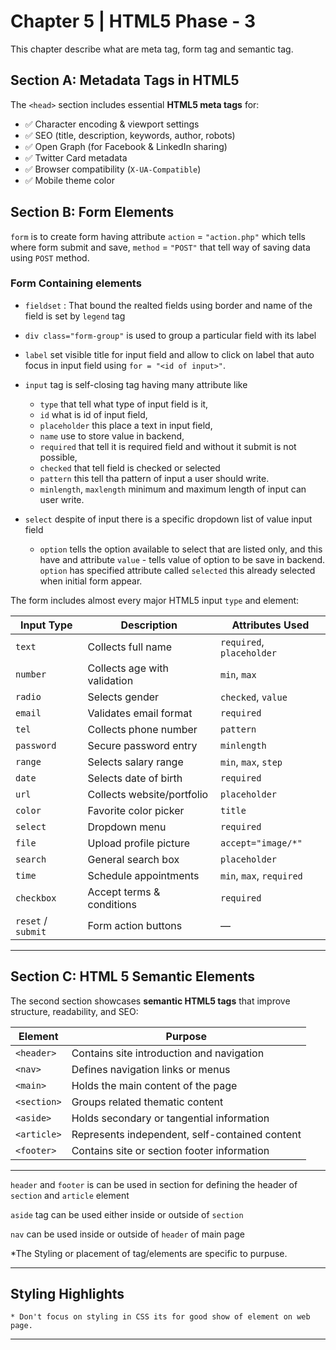# Chapter 5 | HTML5 Phase - 3
This chapter describe what are meta tag, form tag and semantic tag.

## Section A: Metadata Tags in HTML5

The `<head>` section includes essential **HTML5 meta tags** for:
- ✅ Character encoding & viewport settings  
- ✅ SEO (title, description, keywords, author, robots)  
- ✅ Open Graph (for Facebook & LinkedIn sharing)  
- ✅ Twitter Card metadata  
- ✅ Browser compatibility (`X-UA-Compatible`)  
- ✅ Mobile theme color  

## Section B: Form Elements

`form` is to create form having attribute `action`  = `"action.php"` which tells where form submit and save, `method` = `"POST"` that tell way of saving data using `POST` method.

### Form Containing elements

- `fieldset` : That bound the realted fields using border and name of the field is set by `legend` tag

- `div class="form-group"` is used to group a particular field with its label

- `label` set visible title for input field and allow to click on label that auto focus in input field using `for = "<id of input>"`.

- `input` tag is self-closing tag having many attribute like 
    - `type` that tell what type of input field is it, 
    - `id` what is id of input field, 
    - `placeholder` this place a text in input field, 
    - `name` use to store value in backend,
    - `required` that tell it is required field and without it submit is not possible,
    - `checked` that tell field is checked or selected
    - `pattern` this tell tha pattern of input a user should write.
    - `minlength`, `maxlength` minimum and maximum length of input can user write.

- `select` despite of input there is a specific dropdown list of value input field
    - `option` tells the option available to select that are listed only, and this have and attribute `value` - tells value of option to be save in backend. `option` has specified attribute called `selected` this already selected when initial form appear.

The form includes almost every major HTML5 input `type` and element:

| Input Type | Description | Attributes Used |
|-------------|-------------|-----------------|
| `text` | Collects full name | `required`, `placeholder` |
| `number` | Collects age with validation | `min`, `max` |
| `radio` | Selects gender | `checked`, `value` |
| `email` | Validates email format | `required` |
| `tel` | Collects phone number | `pattern` |
| `password` | Secure password entry | `minlength` |
| `range` | Selects salary range | `min`, `max`, `step` |
| `date` | Selects date of birth | `required` |
| `url` | Collects website/portfolio | `placeholder` |
| `color` | Favorite color picker | `title` |
| `select` | Dropdown menu | `required` |
| `file` | Upload profile picture | `accept="image/*"` |
| `search` | General search box | `placeholder` |
| `time` | Schedule appointments | `min`, `max`, `required` |
| `checkbox` | Accept terms & conditions | `required` |
| `reset` / `submit` | Form action buttons | — |

---

## Section C: HTML 5 Semantic Elements

The second section showcases **semantic HTML5 tags** that improve structure, readability, and SEO:

| Element | Purpose |
|----------|----------|
| `<header>` | Contains site introduction and navigation |
| `<nav>` | Defines navigation links or menus |
| `<main>` | Holds the main content of the page |
| `<section>` | Groups related thematic content |
| `<aside>` | Holds secondary or tangential information |
| `<article>` | Represents independent, self-contained content |
| `<footer>` | Contains site or section footer information |

---

`header` and `footer` is can be used in section for defining the header of `section` and `article` element

`aside` tag can be used either inside or outside of `section`

`nav` can be used inside or outside of `header` of main page

*The Styling or placement of tag/elements are specific to purpuse.

---

## Styling Highlights

    * Don't focus on styling in CSS its for good show of element on web page.

---

